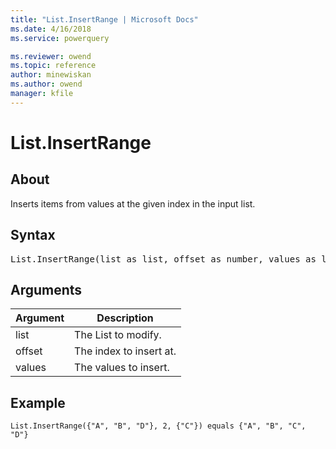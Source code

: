 ```yaml
---
title: "List.InsertRange | Microsoft Docs"
ms.date: 4/16/2018
ms.service: powerquery

ms.reviewer: owend
ms.topic: reference
author: minewiskan
ms.author: owend
manager: kfile
---
```

# List.InsertRange

  
## About  
Inserts items from values at the given index in the input list.  
  
## Syntax

<pre>
List.InsertRange(list as list, offset as number, values as list) as list  
</pre>
  
## Arguments  
  
|Argument|Description|  
|------------|---------------|  
|list|The List to modify.|  
|offset|The index to insert at.|  
|values|The values to insert.|  
  
## <a name="__goback"></a>Example  
  
```powerquery-m
List.InsertRange({"A", "B", "D"}, 2, {"C"}) equals {"A", "B", "C", "D"}  
```  
